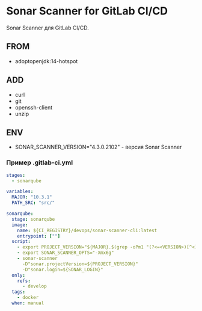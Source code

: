 # Sonar Scanner for GitLab CI/CD

Sonar Scanner для GitLab CI/CD.

## FROM

* adoptopenjdk:14-hotspot

## ADD

* curl
* git
* openssh-client
* unzip

## ENV

* SONAR_SCANNER_VERSION="4.3.0.2102" - версия Sonar Scanner

### Пример .gitlab-ci.yml

```yml
stages:
  - sonarqube

variables:
  MAJOR: "10.3.1"
  PATH_SRC: "src/"

sonarqube:
  stage: sonarqube
  image:
    name: ${CI_REGISTRY}/devops/sonar-scanner-cli:latest
    entrypoint: [""]
  script:
    - export PROJECT_VERSION="${MAJOR}.$(grep -oPm1 "(?<=<VERSION>)[^<]+" ${PATH_SRC}VERSION)"
    - export SONAR_SCANNER_OPTS="-Xmx6g"
    - sonar-scanner
      -D"sonar.projectVersion=${PROJECT_VERSION}"
      -D"sonar.login=${SONAR_LOGIN}"
  only:
    refs:
      - develop
  tags:
    - docker
  when: manual
```
